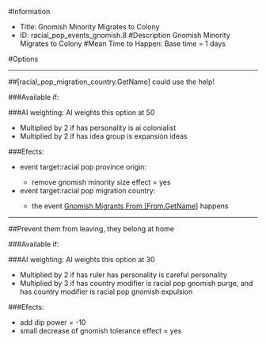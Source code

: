 #Information
 - Title: Gnomish Minority Migrates to Colony
 - ID: racial_pop_events_gnomish.8
#Description
Gnomish Minority Migrates to Colony
#Mean Time to Happen:
Base time = 1 days

#Options

___
##[racial_pop_migration_country.GetName] could use the help!

###Available if:


###AI weighting:
AI weights this option at 50
 - Multiplied by 2 if has personality is ai colonialist
 - Multiplied by 2 if has idea group is expansion ideas


###Efects:<ul><li>event target:racial pop province origin:</li><ul><li>remove gnomish minority size effect = yes</li></ul><li>event target:racial pop migration country:</li><ul><li>the event [Gnomish Migrants From [From.GetName]](../events/gnomish_migrants_from_from_getname.md) happens</li></ul></ul>

___
##Prevent them from leaving, they belong at home

###Available if:


###AI weighting:
AI weights this option at 30
 - Multiplied by 2 if has ruler has personality is careful personality
 - Multiplied by 3 if has country modifier is racial pop gnomish purge, and has country modifier is racial pop gnomish expulsion


###Efects:<ul><li>add dip power = -10</li><li>small decrease of gnomish tolerance effect = yes</li></ul>
